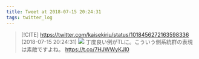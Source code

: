 ```yaml
---
title: Tweet at 2018-07-15 20:24:31
tags: twitter_log
---
```


> [!CITE] https://twitter.com/kaisekiriu/status/1018456272163598336 (2018-07-15 20:24:31)
> ![](https://twitter.com/kaisekiriu/status/1018456272163598336)
> 丁度良い例がTLに。こういう側系統群の表現は素敵ですよね。
> https://t.co/7HJWWyKJl0
